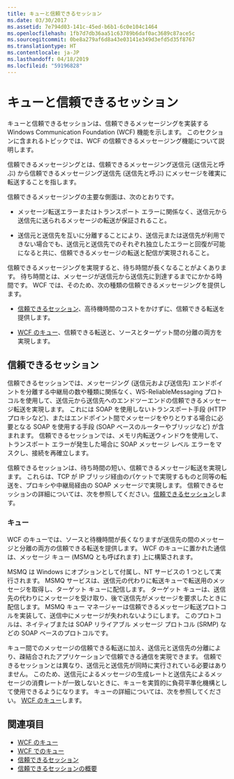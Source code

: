 ```yaml
---
title: キューと信頼できるセッション
ms.date: 03/30/2017
ms.assetid: 7e794d03-141c-45ed-b6b1-6c0e104c1464
ms.openlocfilehash: 1fb7d7db36aa51c63789b6daf0ac3689c87ace5c
ms.sourcegitcommit: 0be8a279af6d8a43e03141e349d3efd5d35f8767
ms.translationtype: HT
ms.contentlocale: ja-JP
ms.lasthandoff: 04/18/2019
ms.locfileid: "59196828"
---
```

# <a name="queues-and-reliable-sessions"></a>キューと信頼できるセッション
キューと信頼できるセッションは、信頼できるメッセージングを実装する Windows Communication Foundation (WCF) 機能を示します。 このセクションに含まれるトピックでは、WCF の信頼できるメッセージング機能について説明します。  
  
 信頼できるメッセージングとは、信頼できるメッセージング送信元 (送信元と呼ぶ) から信頼できるメッセージング送信先 (送信先と呼ぶ) にメッセージを確実に転送することを指します。  
  
 信頼できるメッセージングの主要な側面は、次のとおりです。  
  
-   メッセージ転送エラーまたはトランスポート エラーに関係なく、送信元から送信先に送られるメッセージの転送が保証されること。  
  
-   送信元と送信先を互いに分離することにより、送信元または送信先が利用できない場合でも、送信元と送信先でのそれぞれ独立したエラーと回復が可能になると共に、信頼できるメッセージの転送と配信が実現されること。  
  
 信頼できるメッセージングを実現すると、待ち時間が長くなることがよくあります。 待ち時間とは、メッセージが送信元から送信先に到達するまでにかかる時間です。 WCF では、そのため、次の種類の信頼できるメッセージングを提供します。  
  
-   [信頼できるセッション](../../../../docs/framework/wcf/feature-details/reliable-sessions.md)、高待機時間のコストをかけずに、信頼できる転送を提供します。  
  
-   [WCF のキュー](../../../../docs/framework/wcf/feature-details/queues-in-wcf.md)、信頼できる転送と、ソースとターゲット間の分離の両方を実現します。  
  
## <a name="reliable-sessions"></a>信頼できるセッション  
 信頼できるセッションでは、メッセージング (送信元および送信先) エンドポイントを分離する中継局の数や種類に関係なく、WS-ReliableMessaging プロトコルを使用して、送信元から送信先へのエンドツーエンドの信頼できるメッセージ転送を実現します。 これには SOAP を使用しないトランスポート手段 (HTTP プロキシなど)、またはエンドポイント間でメッセージをやりとりする場合に必要となる SOAP を使用する手段 (SOAP ベースのルーターやブリッジなど) が含まれます。 信頼できるセッションでは、メモリ内転送ウィンドウを使用して、トランスポート エラーが発生した場合に SOAP メッセージ レベル エラーをマスクし、接続を再確立します。  
  
 信頼できるセッションは、待ち時間の短い、信頼できるメッセージ転送を実現します。 これらは、TCP が IP ブリッジ経由のパケットで実現するものと同等の転送を、プロキシや中継局経由の SOAP メッセージで実現します。 信頼できるセッションの詳細については、次を参照してください。[信頼できるセッション](../../../../docs/framework/wcf/feature-details/reliable-sessions.md)します。  
  
### <a name="queues"></a>キュー  
 WCF のキューでは、ソースと待機時間が長くなりますが送信先の間のメッセージと分離の両方の信頼できる転送を提供します。 WCF のキューに置かれた通信は、メッセージ キュー (MSMQ とも呼ばれます) 上に構築されます。  
  
 MSMQ は Windows にオプションとして付属し、NT サービスの 1 つとして実行されます。 MSMQ サービスは、送信元の代わりに転送キューで転送用のメッセージを取得し、ターゲット キューに配信します。 ターゲット キューは、送信先の代わりにメッセージを受け取り、後で送信先がメッセージを要求したときに配信します。 MSMQ キュー マネージャーは信頼できるメッセージ転送プロトコルを実装して、送信中にメッセージが失われないようにします。 このプロトコルは、ネイティブまたは SOAP リライアブル メッセージ プロトコル (SRMP) などの SOAP ベースのプロトコルです。  
  
 キュー間でのメッセージの信頼できる転送に加え、送信元と送信先の分離により、疎結合されたアプリケーションで信頼できる通信を実現できます。 信頼できるセッションとは異なり、送信元と送信先が同時に実行されている必要はありません。 このため、送信元によるメッセージの生成レートと送信先によるメッセージの消費レートが一致しないときに、キューを実質的に負荷平準化機構として使用できるようになります。 キューの詳細については、次を参照してください。 [WCF のキュー](../../../../docs/framework/wcf/feature-details/queues-in-wcf.md)します。  
  
## <a name="see-also"></a>関連項目

- [WCF のキュー](../../../../docs/framework/wcf/feature-details/queues-in-wcf.md)
- [WCF でのキュー](../../../../docs/framework/wcf/feature-details/queuing-in-wcf.md)
- [信頼できるセッション](../../../../docs/framework/wcf/feature-details/reliable-sessions.md)
- [信頼できるセッションの概要](../../../../docs/framework/wcf/feature-details/reliable-sessions-overview.md)
